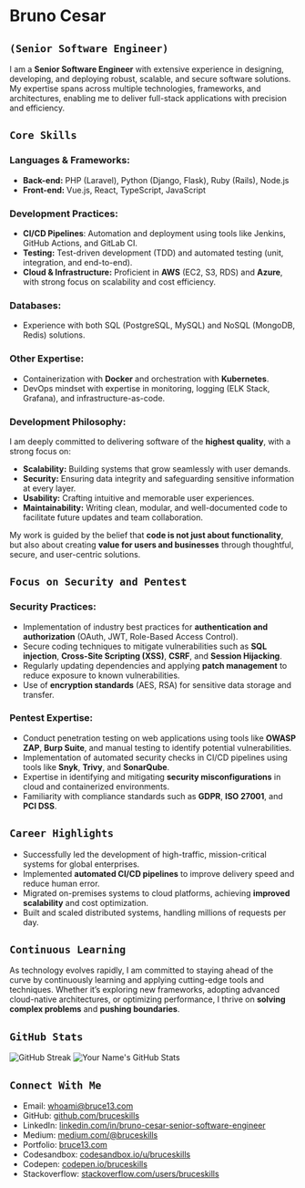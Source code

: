 # Bruno Cesar

## **`(Senior Software Engineer)`**

I am a **Senior Software Engineer** with extensive experience in designing, developing, and deploying robust, scalable, and secure software solutions. My expertise spans across multiple technologies, frameworks, and architectures, enabling me to deliver full-stack applications with precision and efficiency.

## **`Core Skills`**

### Languages & Frameworks:
- **Back-end:** PHP (Laravel), Python (Django, Flask), Ruby (Rails), Node.js
- **Front-end:** Vue.js, React, TypeScript, JavaScript

### Development Practices:
- **CI/CD Pipelines**: Automation and deployment using tools like Jenkins, GitHub Actions, and GitLab CI.
- **Testing:** Test-driven development (TDD) and automated testing (unit, integration, and end-to-end).
- **Cloud & Infrastructure:** Proficient in **AWS** (EC2, S3, RDS) and **Azure**, with strong focus on scalability and cost efficiency.

### Databases:
- Experience with both SQL (PostgreSQL, MySQL) and NoSQL (MongoDB, Redis) solutions.

### Other Expertise:
- Containerization with **Docker** and orchestration with **Kubernetes**.
- DevOps mindset with expertise in monitoring, logging (ELK Stack, Grafana), and infrastructure-as-code.

### **Development Philosophy:**

I am deeply committed to delivering software of the **highest quality**, with a strong focus on:
- **Scalability:** Building systems that grow seamlessly with user demands.
- **Security:** Ensuring data integrity and safeguarding sensitive information at every layer.
- **Usability:** Crafting intuitive and memorable user experiences.
- **Maintainability:** Writing clean, modular, and well-documented code to facilitate future updates and team collaboration.

My work is guided by the belief that **code is not just about functionality**, but also about creating **value for users and businesses** through thoughtful, secure, and user-centric solutions.

## **`Focus on Security and Pentest`**

### Security Practices:
- Implementation of industry best practices for **authentication and authorization** (OAuth, JWT, Role-Based Access Control).
- Secure coding techniques to mitigate vulnerabilities such as **SQL injection**, **Cross-Site Scripting (XSS)**, **CSRF**, and **Session Hijacking**.
- Regularly updating dependencies and applying **patch management** to reduce exposure to known vulnerabilities.
- Use of **encryption standards** (AES, RSA) for sensitive data storage and transfer.

### Pentest Expertise:
- Conduct penetration testing on web applications using tools like **OWASP ZAP**, **Burp Suite**, and manual testing to identify potential vulnerabilities.
- Implementation of automated security checks in CI/CD pipelines using tools like **Snyk**, **Trivy**, and **SonarQube**.
- Expertise in identifying and mitigating **security misconfigurations** in cloud and containerized environments.
- Familiarity with compliance standards such as **GDPR**, **ISO 27001**, and **PCI DSS**.

## **`Career Highlights`**

- Successfully led the development of high-traffic, mission-critical systems for global enterprises.
- Implemented **automated CI/CD pipelines** to improve delivery speed and reduce human error.
- Migrated on-premises systems to cloud platforms, achieving **improved scalability** and cost optimization.
- Built and scaled distributed systems, handling millions of requests per day.

## **`Continuous Learning`**

As technology evolves rapidly, I am committed to staying ahead of the curve by continuously learning and applying cutting-edge tools and techniques. Whether it’s exploring new frameworks, adopting advanced cloud-native architectures, or optimizing performance, I thrive on **solving complex problems** and **pushing boundaries**.

## **`GitHub Stats`**
![GitHub Streak](https://streak-stats.demolab.com/?user=bruceskills&theme=tokyonight)
![Your Name's GitHub Stats](https://github-readme-stats.vercel.app/api?username=bruceskills&show_icons=true&theme=tokyonight)

## **`Connect With Me`**

- Email: [whoami@bruce13.com](mailto:whoami@bruce13.com)
- GitHub: [github.com/bruceskills](https://github.com/bruceskills)
- LinkedIn: [linkedin.com/in/bruno-cesar-senior-software-engineer](https://linkedin.com/in/bruno-cesar-senior-software-engineer)
- Medium: [medium.com/@bruceskills](https://medium.com/@bruceskills)
- Portfolio: [bruce13.com](https://bruce13.com)
- Codesandbox: [codesandbox.io/u/bruceskills](https://codesandbox.io/u/bruceskills)
- Codepen: [codepen.io/bruceskills](https://codepen.io/bruceskills)
- Stackoverflow: [stackoverflow.com/users/bruceskills](https://stackoverflow.com/users/bruceskills)
